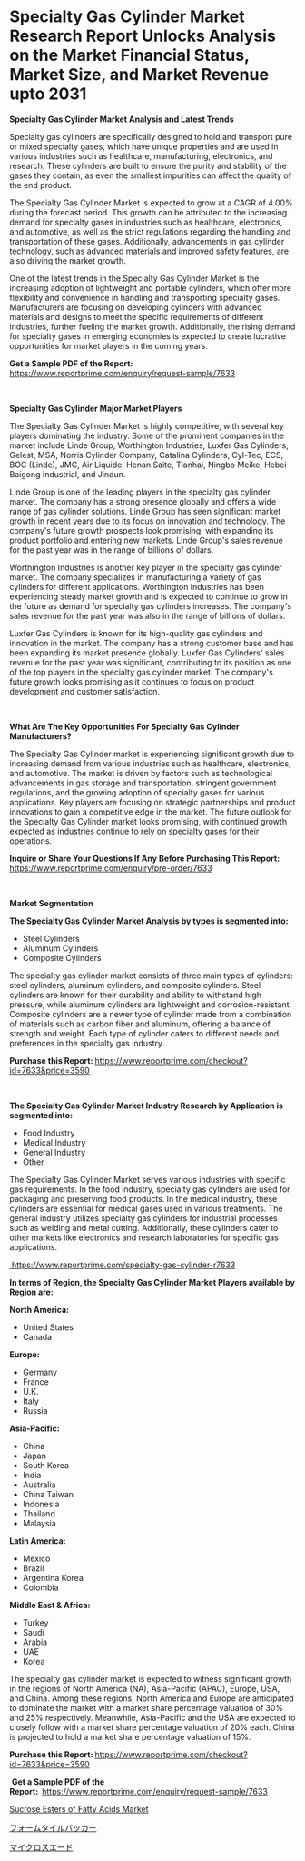 <p><h1>Specialty Gas Cylinder Market Research Report Unlocks Analysis on the Market Financial Status, Market Size, and Market Revenue upto 2031</h1></p><p><strong>Specialty Gas Cylinder Market Analysis and Latest Trends</strong></p>
<p><p>Specialty gas cylinders are specifically designed to hold and transport pure or mixed specialty gases, which have unique properties and are used in various industries such as healthcare, manufacturing, electronics, and research. These cylinders are built to ensure the purity and stability of the gases they contain, as even the smallest impurities can affect the quality of the end product.</p><p>The Specialty Gas Cylinder Market is expected to grow at a CAGR of 4.00% during the forecast period. This growth can be attributed to the increasing demand for specialty gases in industries such as healthcare, electronics, and automotive, as well as the strict regulations regarding the handling and transportation of these gases. Additionally, advancements in gas cylinder technology, such as advanced materials and improved safety features, are also driving the market growth.</p><p>One of the latest trends in the Specialty Gas Cylinder Market is the increasing adoption of lightweight and portable cylinders, which offer more flexibility and convenience in handling and transporting specialty gases. Manufacturers are focusing on developing cylinders with advanced materials and designs to meet the specific requirements of different industries, further fueling the market growth. Additionally, the rising demand for specialty gases in emerging economies is expected to create lucrative opportunities for market players in the coming years.</p></p>
<p><strong>Get a Sample PDF of the Report:&nbsp;</strong> <a href="https://www.reportprime.com/enquiry/request-sample/7633">https://www.reportprime.com/enquiry/request-sample/7633</a></p>
<p>&nbsp;</p>
<p><strong>Specialty Gas Cylinder Major Market Players</strong></p>
<p><p>The Specialty Gas Cylinder Market is highly competitive, with several key players dominating the industry. Some of the prominent companies in the market include Linde Group, Worthington Industries, Luxfer Gas Cylinders, Gelest, MSA, Norris Cylinder Company, Catalina Cylinders, Cyl-Tec, ECS, BOC (Linde), JMC, Air Liquide, Henan Saite, Tianhai, Ningbo Meike, Hebei Baigong Industrial, and Jindun.</p><p>Linde Group is one of the leading players in the specialty gas cylinder market. The company has a strong presence globally and offers a wide range of gas cylinder solutions. Linde Group has seen significant market growth in recent years due to its focus on innovation and technology. The company's future growth prospects look promising, with expanding its product portfolio and entering new markets. Linde Group's sales revenue for the past year was in the range of billions of dollars.</p><p>Worthington Industries is another key player in the specialty gas cylinder market. The company specializes in manufacturing a variety of gas cylinders for different applications. Worthington Industries has been experiencing steady market growth and is expected to continue to grow in the future as demand for specialty gas cylinders increases. The company's sales revenue for the past year was also in the range of billions of dollars.</p><p>Luxfer Gas Cylinders is known for its high-quality gas cylinders and innovation in the market. The company has a strong customer base and has been expanding its market presence globally. Luxfer Gas Cylinders' sales revenue for the past year was significant, contributing to its position as one of the top players in the specialty gas cylinder market. The company's future growth looks promising as it continues to focus on product development and customer satisfaction.</p></p>
<p>&nbsp;</p>
<p><strong>What Are The Key Opportunities For Specialty Gas Cylinder Manufacturers?</strong></p>
<p><p>The Specialty Gas Cylinder market is experiencing significant growth due to increasing demand from various industries such as healthcare, electronics, and automotive. The market is driven by factors such as technological advancements in gas storage and transportation, stringent government regulations, and the growing adoption of specialty gases for various applications. Key players are focusing on strategic partnerships and product innovations to gain a competitive edge in the market. The future outlook for the Specialty Gas Cylinder market looks promising, with continued growth expected as industries continue to rely on specialty gases for their operations.</p></p>
<p><strong>Inquire or Share Your Questions If Any Before Purchasing This Report:</strong> <a href="https://www.reportprime.com/enquiry/pre-order/7633">https://www.reportprime.com/enquiry/pre-order/7633</a></p>
<p>&nbsp;</p>
<p><strong>Market Segmentation</strong></p>
<p><strong>The Specialty Gas Cylinder Market Analysis by types is segmented into:</strong></p>
<p><ul><li>Steel Cylinders</li><li>Aluminum Cylinders</li><li>Composite Cylinders</li></ul></p>
<p><p>The specialty gas cylinder market consists of three main types of cylinders: steel cylinders, aluminum cylinders, and composite cylinders. Steel cylinders are known for their durability and ability to withstand high pressure, while aluminum cylinders are lightweight and corrosion-resistant. Composite cylinders are a newer type of cylinder made from a combination of materials such as carbon fiber and aluminum, offering a balance of strength and weight. Each type of cylinder caters to different needs and preferences in the specialty gas industry.</p></p>
<p><strong>Purchase this Report:&nbsp;</strong><a href="https://www.reportprime.com/checkout?id=7633&price=3590">https://www.reportprime.com/checkout?id=7633&price=3590</a></p>
<p>&nbsp;</p>
<p><strong>The Specialty Gas Cylinder Market Industry Research by Application is segmented into:</strong></p>
<p><ul><li>Food Industry</li><li>Medical Industry</li><li>General Industry</li><li>Other</li></ul></p>
<p><p>The Specialty Gas Cylinder Market serves various industries with specific gas requirements. In the food industry, specialty gas cylinders are used for packaging and preserving food products. In the medical industry, these cylinders are essential for medical gases used in various treatments. The general industry utilizes specialty gas cylinders for industrial processes such as welding and metal cutting. Additionally, these cylinders cater to other markets like electronics and research laboratories for specific gas applications.</p></p>
<p><a href="https://www.reportprime.com/specialty-gas-cylinder-r7633">&nbsp;https://www.reportprime.com/specialty-gas-cylinder-r7633</a></p>
<p><strong>In terms of Region, the Specialty Gas Cylinder Market Players available by Region are:</strong></p>
<p>
    <p> <strong> North America: </strong>
        <ul>
            <li>United States</li>
            <li>Canada</li>
        </ul>
        </p> 
    <p> <strong> Europe: </strong>
        <ul>
            <li>Germany</li>
            <li>France</li>
            <li>U.K.</li>
            <li>Italy</li>
            <li>Russia</li>
        </ul>
        </p> 
    <p> <strong> Asia-Pacific: </strong>
        <ul>
            <li>China</li>
            <li>Japan</li>
            <li>South Korea</li>
            <li>India</li>
            <li>Australia</li>
            <li>China Taiwan</li>
            <li>Indonesia</li>
            <li>Thailand</li>
            <li>Malaysia</li>
        </ul>
        </p> 
    <p> <strong> Latin America: </strong>
        <ul>
            <li>Mexico</li>
            <li>Brazil</li>
            <li>Argentina Korea</li>
            <li>Colombia</li>
        </ul>
        </p> 
    <p> <strong> Middle East & Africa: </strong>
        <ul>
            <li>Turkey</li>
            <li>Saudi</li>
            <li>Arabia</li>
            <li>UAE</li>
            <li>Korea</li>
        </ul>
    </p>
    </p>
<p><p>The specialty gas cylinder market is expected to witness significant growth in the regions of North America (NA), Asia-Pacific (APAC), Europe, USA, and China. Among these regions, North America and Europe are anticipated to dominate the market with a market share percentage valuation of 30% and 25% respectively. Meanwhile, Asia-Pacific and the USA are expected to closely follow with a market share percentage valuation of 20% each. China is projected to hold a market share percentage valuation of 15%.</p></p>
<p><strong>Purchase this Report: </strong><a href="https://www.reportprime.com/checkout?id=7633&price=3590">https://www.reportprime.com/checkout?id=7633&price=3590</a></p>
<p>&nbsp;<strong>Get a Sample PDF of the Report:&nbsp;&nbsp;</strong><a href="https://www.reportprime.com/enquiry/request-sample/7633">https://www.reportprime.com/enquiry/request-sample/7633</a></p>
<p><strong></strong></p>
<p><p><a href="https://changeable-paste-463.notion.site/Sucrose-Esters-of-Fatty-Acids-Market-Trends-and-Market-Analysis-forecasted-for-period-2024-2031-bcfd8426a08f40c8bc6f96c94e5c617e">Sucrose Esters of Fatty Acids Market</a></p><p><a href="https://medium.com/@freedayundt2023/%E3%83%95%E3%82%A9%E3%83%BC%E3%83%A0%E3%82%BF%E3%82%A4%E3%83%AB%E3%83%90%E3%83%83%E3%82%AB%E3%83%BC%E5%B8%82%E5%A0%B4%E3%81%AF-%E5%B8%82%E5%A0%B4%E3%82%B7%E3%82%A7%E3%82%A2-%E3%82%B5%E3%82%A4%E3%82%BA-%E3%81%8A%E3%82%88%E3%81%B32031%E5%B9%B4%E3%81%BE%E3%81%A7%E3%81%AE%E4%BA%88%E6%B8%AC%E3%81%AB%E7%84%A6%E7%82%B9%E3%82%92%E5%BD%93%E3%81%A6%E3%81%A6%E3%81%84%E3%81%BE%E3%81%99-3b9a9ed1e984">フォームタイルバッカー</a></p><p><a href="https://medium.com/@austincooper525/%E3%83%9E%E3%82%A4%E3%82%AF%E3%83%AD%E3%82%B9%E3%82%A8%E3%83%BC%E3%83%89%E5%B8%82%E5%A0%B4-2031%E5%B9%B4%E3%81%BE%E3%81%A7%E3%81%AE%E6%88%90%E5%8A%9F%E3%81%99%E3%82%8B%E3%83%93%E3%82%B8%E3%83%8D%E3%82%B9%E6%88%A6%E7%95%A5%E3%81%AE%E9%8D%B5-6e107f2eeef0">マイクロスエード</a></p></p>